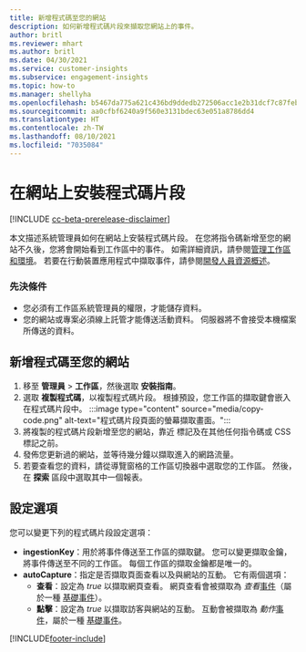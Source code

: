 ```yaml
---
title: 新增程式碼至您的網站
description: 如何新增程式碼片段來擷取您網站上的事件。
author: britl
ms.reviewer: mhart
ms.author: britl
ms.date: 04/30/2021
ms.service: customer-insights
ms.subservice: engagement-insights
ms.topic: how-to
ms.manager: shellyha
ms.openlocfilehash: b5467da775a621c436bd9ddedb272506acc1e2b31dcf7c87feb5dd11e2daae2b
ms.sourcegitcommit: aa0cfbf6240a9f560e3131bdec63e051a8786dd4
ms.translationtype: HT
ms.contentlocale: zh-TW
ms.lasthandoff: 08/10/2021
ms.locfileid: "7035084"
---
```

# <a name="install-the-code-snippet-on-a-website"></a>在網站上安裝程式碼片段

[!INCLUDE [cc-beta-prerelease-disclaimer](includes/cc-beta-prerelease-disclaimer.md)]

本文描述系統管理員如何在網站上安裝程式碼片段。 在您將指令碼新增至您的網站不久後，您將會開始看到工作區中的事件。 如需詳細資訊，請參閱[管理工作區和環境](manage-environments-workspaces.md)。 若要在行動裝置應用程式中擷取事件，請參閱[開發人員資源概述](developer-resources.md)。


### <a name="prerequisites"></a>先決條件

* 您必須有工作區系統管理員的權限，才能儲存資料。
* 您的網站或專案必須線上託管才能傳送活動資料。 伺服器將不會接受本機檔案所傳送的資料。


## <a name="add-code-to-your-website"></a>新增程式碼至您的網站
1.  移至 **管理員** > **工作區**，然後選取 **安裝指南**。
1. 選取 **複製程式碼**，以複製程式碼片段。 根據預設，您工作區的擷取鍵會嵌入在程式碼片段中。
:::image type="content" source="media/copy-code.png" alt-text="程式碼片段頁面的螢幕擷取畫面。":::
3. 將複製的程式碼片段新增至您的網站，靠近 <head> 標記及在其他任何指令碼或 CSS 標記之前。
4.  發佈您更新過的網站，並等待幾分鐘以擷取進入的網路流量。
5.  若要查看您的資料，請從導覽窗格的工作區切換器中選取您的工作區。 然後，在 **探索** 區段中選取其中一個報表。

## <a name="configuration-options"></a>設定選項

您可以變更下列的程式碼片段設定選項：

- **ingestionKey**：用於將事件傳送至工作區的擷取鍵。 您可以變更擷取金鑰，將事件傳送至不同的工作區。 每個工作區的擷取金鑰都是唯一的。 
- **autoCapture**：指定是否擷取頁面查看以及與網站的互動。 它有兩個選項：
    - **查看**：設定為 *true* 以擷取網頁查看。 網頁查看會被擷取為 *查看*[事件](glossary.md#event)（屬於一種 [基礎事件](glossary.md#base-event)）。
    - **點擊**：設定為 *true* 以擷取訪客與網站的互動。 互動會被擷取為 *動作*[事件](glossary.md#event)，屬於一種 [基礎事件](glossary.md#base-event)。

[!INCLUDE[footer-include](../includes/footer-banner.md)]
